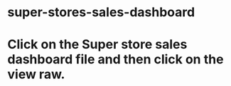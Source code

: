 # super-stores-sales-dashboard
# Click on the  Super store sales dashboard file and then click on the view raw.
